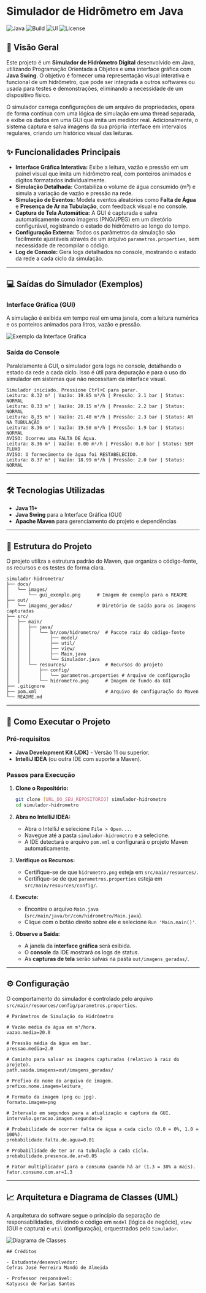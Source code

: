 # Simulador de Hidrômetro em Java

![Java](https://img.shields.io/badge/Java-11%2B-blue?logo=java&logoColor=white) ![Build](https://img.shields.io/badge/Build-Maven-orange?logo=apache-maven&logoColor=white) ![UI](https://img.shields.io/badge/UI-Java%20Swing-red) ![License](https://img.shields.io/badge/License-MIT-yellow.svg)

## 📖 Visão Geral

Este projeto é um **Simulador de Hidrômetro Digital** desenvolvido em Java, utilizando Programação Orientada a Objetos e uma interface gráfica com **Java Swing**. O objetivo é fornecer uma representação visual interativa e funcional de um hidrômetro, que pode ser integrada a outros softwares ou usada para testes e demonstrações, eliminando a necessidade de um dispositivo físico.

O simulador carrega configurações de um arquivo de propriedades, opera de forma contínua com uma lógica de simulação em uma thread separada, e exibe os dados em uma GUI que imita um medidor real. Adicionalmente, o sistema captura e salva imagens da sua própria interface em intervalos regulares, criando um histórico visual das leituras.

## ✨ Funcionalidades Principais

-   **Interface Gráfica Interativa:** Exibe a leitura, vazão e pressão em um painel visual que imita um hidrômetro real, com ponteiros animados e dígitos formatados individualmente.
-   **Simulação Detalhada:** Contabiliza o volume de água consumido (m³) e simula a variação de vazão e pressão na rede.
-   **Simulação de Eventos:** Modela eventos aleatórios como **Falta de Água** e **Presença de Ar na Tubulação**, com feedback visual e no console.
-   **Captura de Tela Automática:** A GUI é capturada e salva automaticamente como imagens (PNG/JPEG) em um diretório configurável, registrando o estado do hidrômetro ao longo do tempo.
-   **Configuração Externa:** Todos os parâmetros da simulação são facilmente ajustáveis através de um arquivo `parametros.properties`, sem necessidade de recompilar o código.
-   **Log de Console:** Gera logs detalhados no console, mostrando o estado da rede a cada ciclo da simulação.

---

## 💻 Saídas do Simulador (Exemplos)

### Interface Gráfica (GUI)

A simulação é exibida em tempo real em uma janela, com a leitura numérica e os ponteiros animados para litros, vazão e pressão.

![Exemplo da Interface Gráfica](docs/images/gui_exemplo.png)

### Saída do Console

Paralelamente à GUI, o simulador gera logs no console, detalhando o estado da rede a cada ciclo. Isso é útil para depuração e para o uso do simulador em sistemas que não necessitam da interface visual.

```console
Simulador iniciado. Pressione Ctrl+C para parar.
Leitura: 8.32 m³ | Vazão: 19.85 m³/h | Pressão: 2.1 bar | Status: NORMAL
Leitura: 8.33 m³ | Vazão: 20.15 m³/h | Pressão: 2.2 bar | Status: NORMAL
Leitura: 8.35 m³ | Vazão: 21.40 m³/h | Pressão: 2.3 bar | Status: AR NA TUBULAÇÃO
Leitura: 8.36 m³ | Vazão: 19.50 m³/h | Pressão: 1.9 bar | Status: NORMAL
AVISO: Ocorreu uma FALTA DE Água.
Leitura: 8.36 m³ | Vazão: 0.00 m³/h | Pressão: 0.0 bar | Status: SEM FLUXO
AVISO: O fornecimento de água foi RESTABELECIDO.
Leitura: 8.37 m³ | Vazão: 18.99 m³/h | Pressão: 2.0 bar | Status: NORMAL
```

---

## 🛠️ Tecnologias Utilizadas

-   **Java 11+**
-   **Java Swing** para a Interface Gráfica (GUI)
-   **Apache Maven** para gerenciamento do projeto e dependências

---

## 📂 Estrutura do Projeto

O projeto utiliza a estrutura padrão do Maven, que organiza o código-fonte, os recursos e os testes de forma clara.

```
simulador-hidrometro/
├── docs/
│   └── images/
│       └── gui_exemplo.png      # Imagem de exemplo para o README
├── out/
│   └── imagens_geradas/         # Diretório de saída para as imagens capturadas
├── src/
│   ├── main/
│   │   ├── java/
│   │   │   └── br/com/hidrometro/  # Pacote raiz do código-fonte
│   │   │       ├── model/
│   │   │       ├── util/
│   │   │       ├── view/
│   │   │       ├── Main.java
│   │   │       └── Simulador.java
│   │   └── resources/              # Recursos do projeto
│   │       ├── config/
│   │       │   └── parametros.properties # Arquivo de configuração
│   │       └── hidrometro.png      # Imagem de fundo da GUI
├── .gitignore
├── pom.xml                         # Arquivo de configuração do Maven
└── README.md
```

---

## 🚀 Como Executar o Projeto

### Pré-requisitos

-   **Java Development Kit (JDK)** - Versão 11 ou superior.
-   **IntelliJ IDEA** (ou outra IDE com suporte a Maven).

### Passos para Execução

1.  **Clone o Repositório:**
    ```bash
    git clone [URL_DO_SEU_REPOSITORIO] simulador-hidrometro
    cd simulador-hidrometro
    ```

2.  **Abra no IntelliJ IDEA:**
    -   Abra o IntelliJ e selecione `File > Open...`.
    -   Navegue até a pasta `simulador-hidrometro` e a selecione.
    -   A IDE detectará o arquivo `pom.xml` e configurará o projeto Maven automaticamente.

3.  **Verifique os Recursos:**
    -   Certifique-se de que `hidrometro.png` esteja em `src/main/resources/`.
    -   Certifique-se de que `parametros.properties` esteja em `src/main/resources/config/`.

4.  **Execute:**
    -   Encontre o arquivo `Main.java` (`src/main/java/br/com/hidrometro/Main.java`).
    -   Clique com o botão direito sobre ele e selecione `Run 'Main.main()'`.

5.  **Observe a Saída:**
    -   A janela da **interface gráfica** será exibida.
    -   O **console** da IDE mostrará os logs de status.
    -   As **capturas de tela** serão salvas na pasta `out/imagens_geradas/`.

---

## ⚙️ Configuração

O comportamento do simulador é controlado pelo arquivo `src/main/resources/config/parametros.properties`.

```properties
# Parâmetros de Simulação do Hidrômetro

# Vazão média da água em m³/hora.
vazao.media=20.0

# Pressão média da água em bar.
pressao.media=2.0

# Caminho para salvar as imagens capturadas (relativo à raiz do projeto).
path.saida.imagens=out/imagens_geradas/

# Prefixo do nome do arquivo de imagem.
prefixo.nome.imagem=leitura_

# Formato da imagem (png ou jpg).
formato.imagem=png

# Intervalo em segundos para a atualização e captura da GUI.
intervalo.geracao.imagem.segundos=2

# Probabilidade de ocorrer falta de água a cada ciclo (0.0 = 0%, 1.0 = 100%).
probabilidade.falta.de.agua=0.01

# Probabilidade de ter ar na tubulação a cada ciclo.
probabilidade.presenca.de.ar=0.05

# Fator multiplicador para o consumo quando há ar (1.3 = 30% a mais).
fator.consumo.com.ar=1.3
```

---

## 📈 Arquitetura e Diagrama de Classes (UML)

A arquitetura do software segue o princípio da separação de responsabilidades, dividindo o código em `model` (lógica de negócio), `view` (GUI e captura) e `util` (configuração), orquestrados pelo `Simulador`.

![Diagrama de Classes](https://i.imgur.com/gD4i2sR.png)

```
## Créditos

- Estudante/desenvolvedor:
Cefras José Ferreira Mandú de Almeida

- Professor responsável:
Katyusco de Farias Santos
